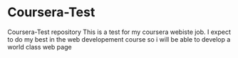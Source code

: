 # Coursera-Test
Coursera-Test repository
This is a test for my coursera webiste job.
I expect to do my best in the web developement course so i will be able to develop a world class web page
